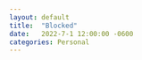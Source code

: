 ```yaml
---
layout: default
title:  "Blocked"
date:   2022-7-1 12:00:00 -0600
categories: Personal
---
```


  <!-- I made a webpage to count the number of accounts i have blocked on twitter.

  I started Blocking corporate accounts pretty much as soon as I got the app. Twitter is a glorified message board, many apps just like it have come and gone, this one just became very popular. It was honestly very enjoyable to go on my own personal crusade and in some small way take back some part of my time. Once I got past ~3,000 blocked accounts I started getting very obscure ads. Ones from smaller businesses, and even adds that were in completely different languages. For a while it was enjoyable to not know what to expect to see in an ad, as it can get boring when all of your content is catered too.

  I don't really have a purpose for building this, I just thought it would be funny. I don't really use social media any more, and I am much more relaxed without it. But if I ever return to twitter to look at something, best believe I'm gonna block every corporate ad. It was fun to build the first part of this project, because I just used javascript and edited the DOM to get the animation to function. Getting the request to go through to the twitter API was kind of a hassle though. I didn't know what I was doing because I haven't built anything on the web in a while. It also didn't that I started building with jekyll, which was a bad idea. It took a lot of (4) other libraries to create the request for Twitter which made it so much fun to package and build into a webpage. I did this the same week that Twitter changed its name to X.com, so I was expecting to have to revisit this code at a later date. -->
